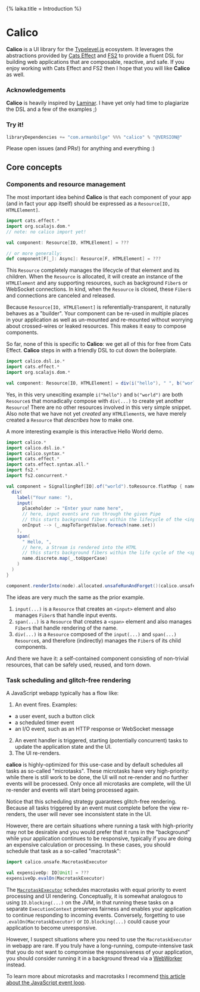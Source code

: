 {% laika.title = Introduction %}

# Calico

**Calico** is a UI library for the [Typelevel.js](https://typelevel.org/) ecosystem. It leverages the abstractions provided by [Cats Effect](https://typelevel.org/cats-effect/) and [FS2](https://fs2.io/) to provide a fluent DSL for building web applications that are composable, reactive, and safe. If you enjoy working with Cats Effect and FS2 then I hope that you will like **Calico** as well.

### Acknowledgements
**Calico** is heavily inspired by [Laminar](https://Laminar.dev/). I have yet only had time to plagiarize the DSL and a few of the examples ;)

### Try it!

```scala
libraryDependencies += "com.armanbilge" %%% "calico" % "@VERSION@"
```

Please open issues (and PRs!) for anything and everything :)

## Core concepts

### Components and resource management

The most important idea behind **Calico** is that each component of your app (and in fact your app itself) should be expressed as a `Resource[IO, HTMLElement]`.

```scala
import cats.effect.*
import org.scalajs.dom.*
// note: no calico import yet!

val component: Resource[IO, HTMLElement] = ???

// or more generally:
def component[F[_]: Async]: Resource[F, HTMLElement] = ???
```

This `Resource` completely manages the lifecycle of that element and its children. When the `Resource` is allocated, it will create an instance of the `HTMLElement` and any supporting resources, such as background `Fiber`s or WebSocket connections. In kind, when the `Resource` is closed, these `Fiber`s and connections are canceled and released.

Because `Resource[IO, HTMLElement]` is referentially-transparent, it naturally behaves as a "builder". Your component can be re-used in multiple places in your application as well as un-mounted and re-mounted without worrying about crossed-wires or leaked resources. This makes it easy to compose components.

So far, none of this is specific to **Calico**: we get all of this for free from Cats Effect. **Calico** steps in with a friendly DSL to cut down the boilerplate.
```scala mdoc:js:compile-only
import calico.dsl.io.*
import cats.effect.*
import org.scalajs.dom.*

val component: Resource[IO, HTMLElement] = div(i("hello"), " ", b("world"))
```

Yes, in this very unexciting example `i("hello")` and `b("world")` are both `Resource`s that monadically compose with `div(...)` to create yet another `Resource`! There are no other resources involved in this very simple snippet. Also note that we have not yet _created_ any `HTMLElement`s, we have merely created a `Resource` that _describes_ how to make one.

A more interesting example is this interactive Hello World demo.

```scala mdoc:js:shared
import calico.*
import calico.dsl.io.*
import calico.syntax.*
import cats.effect.*
import cats.effect.syntax.all.*
import fs2.*
import fs2.concurrent.*

val component = SignallingRef[IO].of("world").toResource.flatMap { name =>
  div(
    label("Your name: "),
    input(
      placeholder := "Enter your name here",
      // here, input events are run through the given Pipe
      // this starts background fibers within the lifecycle of the <input> element
      onInput --> (_.mapToTargetValue.foreach(name.set))
    ),
    span(
      " Hello, ",
      // here, a Stream is rendered into the HTML
      // this starts background fibers within the life cycle of the <span> element
      name.discrete.map(_.toUpperCase)
    )
  )
}
```

```scala mdoc:js:invisible
component.renderInto(node).allocated.unsafeRunAndForget()(calico.unsafe.given_IORuntime)
```

The ideas are very much the same as the prior example.

1. `input(...)` is a `Resource` that creates an `<input>` element and also manages `Fiber`s that handle input events. 
2. `span(...)` is a `Resource` that creates a `<span>` element and also manages `Fiber`s that handle rendering of the name.
3. `div(...)` is a `Resource` composed of the `input(...)` and `span(...)` `Resource`s, and therefore (indirectly) manages the `Fiber`s of its child components.

And there we have it: a self-contained component consisting of non-trivial resources, that can be safely used, reused, and torn down.

### Task scheduling and glitch-free rendering

A JavaScript webapp typically has a flow like:

1. An event fires. Examples:
  - a user event, such a button click
  - a scheduled timer event
  - an I/O event, such as an HTTP response or WebSocket message
2. An event handler is triggered, starting (potentially concurrent) tasks to update the application state and the UI.
3. The UI re-renders.

**calico** is highly-optimized for this use-case and by default schedules all tasks as so-called "microtasks". These microtasks have very high-priority: while there is still work to be done, the UI will not re-render and no further events will be processed. Only once all microtasks are complete, will the UI re-render and events will start being processed again.

Notice that this scheduling strategy guarantees glitch-free rendering. Because all tasks triggered by an event must complete before the view re-renders, the user will never see inconsistent state in the UI.

However, there are certain situations where running a task with high-priority may not be desirable and you would prefer that it runs in the "background" while your application continues to be responsive, typically if you are doing an expensive calculation or processing. In these cases, you should schedule that task as a so-called "macrotask":

```scala mdoc:js:compile-only
import calico.unsafe.MacrotaskExecutor

val expensiveOp: IO[Unit] = ???
expensiveOp.evalOn(MacrotaskExecutor)
```

The [`MacrotaskExecutor`](https://github.com/scala-js/scala-js-macrotask-executor) schedules macrotasks with equal priority to event processing and UI rendering. Conceptually, it is somewhat analogous to using `IO.blocking(...)` on the JVM, in that running these tasks on a separate `ExecutionContext` preserves fairness and enables your application to continue responding to incoming events. Conversely, forgetting to use `.evalOn(MacrotaskExecutor)` or `IO.blocking(...)` could cause your application to become unresponsive.

However, I suspect situations where you need to use the `MacrotaskExecutor` in webapp are rare. If you truly have a long-running, compute-intensive task that you do not want to compromise the responsiveness of your application, you should consider running it in a background thread via a [WebWorker](https://developer.mozilla.org/en-US/docs/Web/API/Web_Workers_API) instead.

To learn more about microtasks and macrotasks I recommend [this article about the JavaScript event loop](https://javascript.info/event-loop).
